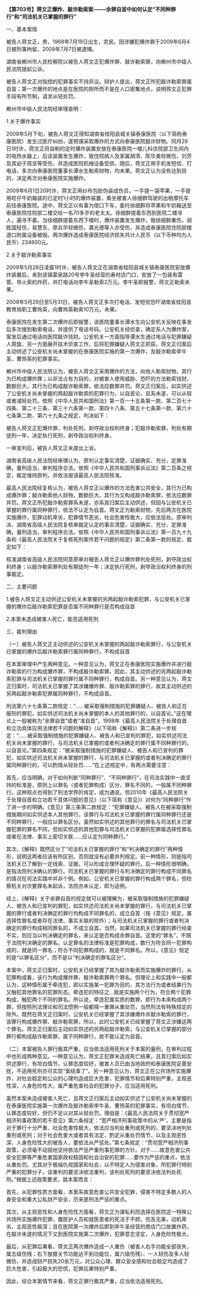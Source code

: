 **【第703号】蒋文正爆炸、敲诈勒索案-——余罪自首中如何认定“不同种罪行”和“司法机关已掌握的罪行”**

一、基本案情

被告人蒋文正，男，1968年7月19日出生，农民。因涉嫌犯爆炸罪于2009年6月4日被刑事拘留，2009年7月7日被逮捕。

湖南省郴州市人民检察院以被告人蒋文正犯爆炸罪、敲诈勒索罪，向郴州市中级人民法院提起公诉。

被告人蒋文正对指控的犯罪事实不持异议。辩护人提出，蒋文正所犯敲诈勒索罪属自首；第一次爆炸的地点是在医院的厕所而不是在人口密集地点，说明蒋文正犯罪手段有所节制，请求从轻处罚。

郴州市中级人民法院经审理查明：

1.关于爆炸事实

2009年5月下旬，被告人蒋文正得知湖南省桂阳县城关镇泰康医院（以下简称泰康医院）发生过医疗纠纷，遂预谋采取爆炸的方式向泰康医院敲诈财物。同月28日1时许，蒋文正将自制的定时爆炸装置安放在泰康医院一楼儿科住院部卫生间内的电热水器上，后该装置发生爆炸，致住院病人及家属胡清、陈华勇轻微伤，刘芳及其幼子周坚等受伤，并造成医院机械设备受损。随后，蒋文正用手机发短信、打电话，多次向泰康医院董事长谭水生勒索财物，均未果。蒋文正认为没有达到目的，决定再次对泰康医院实施爆炸。

2009年6月1日20时许，蒋文正用纱布包脸伪装成伤员，一手提一袋苹果，一手提用旺仔牛奶箱装的已定时1小时的爆炸装置，乘坐被害人徐细群驾驶的出租摩托车前往泰康医院。途中，蒋文正以有事为借口下车，委托徐细群将苹果和牛奶箱送至泰康医院住院部二楼交给一名70多岁的老太太。徐细群提着东西到医院二楼寻人，遍寻不着。当徐细群提着东西下楼时，爆炸装置发生爆炸，致徐细群重伤，胡胜国轻伤，易慧东、廖兵华轻微伤，龚光德等人亦受伤，并造成泰康医院住院部楼道口附属设备被毁。两次爆炸造成泰康医院经济损失共计人民币（以下币种均为人民币）234600元。

2.关于敲诈勒索事实

2009年5月28日凌晨1时许，被告人蒋文正在湖南省桂阳县城关镇泰康医院安放爆炸装置后，来到该镇蒙泉路20号李牛圣经营的寿材店门口，安放了一包装有雷管、导火索的炸药，并打电话向李牛圣勒索2万元。李牛圣即报警，蒋文正勒索未果。

2009年5月29日至5月31日，被告人蒋文正多次打电话、发短信恐吓湖南省桂阳县教育局职工曹玲英，向曹玲英勒索10万元，未果。

泰康医院在发生第二次爆炸后即报警，该医院董事长谭水生向公安机关反映在事发后多次接到勒索电话，并提供了电话号码。公安机关经侦查，确定系人为爆炸案，案发后通过电话向医院敲诈钱财。公安机关一方面指导谭水生通过电话与犯罪嫌疑人周旋，另一方面展开技术侦查工作，后将犯罪嫌疑人蒋文正抓获。蒋文正归案后主动供述了公安机关尚未掌握的在泰康医院实施的第一次爆炸，及敲诈勒索李牛圣、曹玲英的犯罪事实。

郴州市中级人民法院认为，被告人蒋文正采用爆炸的方法，向他人勒索财物，其行为已构成爆炸罪；以非法占有为目的，对被害人使用威胁、恐吓的方法勒索钱财，数额巨大，其行为已构成敲诈勒索罪，依法应数罪并罚。蒋文正归案后，如实供述了公安机关尚未掌握的两起敲诈勒索的犯罪行为，以自首论，且系未遂，可以从轻或者减轻处罚。依照《中华人民共和国刑法》第一百一十五条第一款、第二百七十四条、第二十三条、第三十六条第一款、第四十八条、第五十七条第一款、第六十七条第二款、第六十九条之规定，判决如下：

被告人蒋文正犯爆炸罪，判处死刑，剥夺政治权利终身；犯敲诈勒索罪，判处有期徒刑一年，决定执行死刑，剥夺政治权利终身。

一审宣判后，被告人蒋文正未提出上诉。

湖南省高级人民法院经审理认为，原判认定事实清楚，证据确实、充分，定罪准确，量刑适当，审判程序合法。依照《中华人民共和国刑事诉讼法》第二百条之规定，裁定维持原判，并依法报请最高人民法院核准。

最高人民法院经复核认为，被告人蒋文正以爆炸的方法危害公共安全，其行为已构成爆炸罪；敲诈勒索他人财物，数额巨大，其行为又构成敲诈勒索罪，依法应数罪并罚。蒋文正所犯敲诈勒索罪系未遂，亦系其归案后主动供述，但因与公安机关已掌握的罪行属同种罪行，依法不认定为自首。蒋文正为勒索财物，先后两次在医院实施爆炸，犯罪动机卑劣，犯罪情节恶劣，社会危害性极大，应依法惩处。原审判决、湖南省高级人民法院复核审裁定认定的事实清楚，证据确实、充分，定罪准确，量刑适当，审判程序合法。依照《中华人民共和国刑事诉讼法》第一百九十九条和《最高人民法院关于复核死刑案件若干问题的规定》第二条第一款的规定，裁定如下：

核准湖南省高级人民法院同意原审对被告人蒋文正以爆炸罪判处死刑，剥夺政治权利终身；以敲诈勒索罪判处有期徒刑一年；决定执行死刑，剥夺政治权利终身的刑事裁定。

二、主要问题

1.被告人蒋文正主动供述公安机关未掌握的另两起敲诈勒索犯罪，与公安机关已掌握的爆炸后敲诈勒索犯罪是否属不同种罪行是否构成自首

2.本案未造成被害人死亡，能否适用死刑

三、裁判理由

（一）被告人蒋文正主动供述的公安机关未掌握的两起敲诈勒索罪行，与公安机关已掌握的爆炸后敲诈勒索罪行属同种罪行，不构成自首

在本案审理中产生两种意见。一种意见认为，蒋文正在泰康医院实施爆炸并进行敲诈勒索的行为构成爆炸罪，不构成敲诈勒索罪。因此，其主动供述的另两起敲诈勒索犯罪与司法机关已掌握的罪行属不同种罪行，构成自首。另一种意见认为，蒋文正归案时，司法机关已掌握了其涉嫌爆炸罪、敲诈勒索罪的罪行，故其主动供述的另两起敲诈勒索犯罪属同种罪行，不构成自首。

刑法第六十七条第二款规定：“……被采取强制措施的犯罪嫌疑人、被告人和正在服刑的罪犯，如实供述司法机关尚未掌握的本人的其他罪行的，以自首论。”这在理论上一般被称为“余罪自首”或者“准自首”。1998年《最高人民法院关于处理自首和立功具体应用法律若干问题的解释》（以下简称《解释》）第二条进一步规定：“……被采取强制措施的犯罪嫌疑人、被告人和已宣判的罪犯，如实供述司法机关尚未掌握的罪行，与司法机关已掌握的或者判决确定的罪行属不同种罪行的，以自首论。”第四条规定：“被采取强制措施的犯罪嫌疑人、被告人和已宣判的罪犯，如实供述司法机关尚未掌握的罪行，与司法机关已掌握的或者判决确定的罪行属同种罪行的，可以酌情从轻处罚……”在上述规定中，有两点需要注意：

首先，应当明确，对于如何判断“同种罪行”、“不同种罪行”，在司法实践中一直坚持的标准是，原则上以罪名（或者犯罪构成）区分，罪名不同的，一般属不同种罪行。这种观点也得到了刑法学界的肯定，成为通说。但2010年《最高人民法院关于处理自首和立功若干具体问题的意见》（以下简称《意见》）对何为“同种罪行”作了进一步的明确。《意见》第三条第二款规定：“犯罪嫌疑人、被告人在被采取强制措施期间如实供述本人其他罪行，该罪行与司法机关已掌握的罪行属同种罪行还是不同种罪行，一般应以罪名区分。虽然如实供述的其他罪行的罪名与司法机关已掌握犯罪的罪名不同，但如实供述的其他犯罪与司法机关已掌握的犯罪属选择性罪名或者在法律、事实上密切关联……应认定为同种罪行。”

其次，《解释》既然区分了“司法机关已掌握的罪行”和“判决确定的罪行”两种情形，说明这两者应该有所区别，否则就没有必要并列规定。前一种情形，则是指司法机关已了解到一定线索、证据，可以形成合理怀疑的罪行。后一种情形很明确，是指法院判决确认的罪行。司法机关已掌握的罪行与判决确定的罪行构成不同罪名的情况在司法实践中并非个例。例如，公安机关已掌握的罪行构成两个罪名，但检察机关对次要罪名未起诉，法院亦未认定，即为适例。

综上，《解释》关于余罪自首的规定就可以被理解为，被采取强制措施的犯罪嫌疑人、被告人和已宣判的罪犯，如实供述司法机关尚未掌握的罪行，与司法机关已掌握的罪行或者判决确定的罪行均构成不同罪名的，成立自首（按《意见》规定，属选择性罪名或者存在法律、事实关联的除外）；与司法机关已掌握的罪行或者判决确定的罪行构成相同罪名的，不成立自首。当然，如果司法机关已掌握的罪行经查不实，则应当以判决确定的罪名，来认定是否构成余罪自首。这里的“罪名”，不限于法院判决确定的罪名。认定罪名的法律标准是犯罪构成，数行为符合同一犯罪构成的，就是同一罪名；符合不同犯罪构成的，就是不同罪名。所以，《意见》规定的是“以罪名区分”，而不是以“判决确定的罪名区分”。

本案中，蒋文正归案时，公安机关已经掌握了其为敲诈勒索而实施爆炸的罪行。从犯罪构成看，该行为构成爆炸罪、敲诈勒索罪两个罪名。但理论上和实践中一般都认为，这种情形属于牵连犯，即以实施某一犯罪为目的，其方法行为或者结果行为又触犯其他罪名的犯罪形态。牵连犯的特征之…就是实施两个行为，符合两个犯罪构成，触犯两个不同的罪名。所以说，牵连犯属实质的数罪，即行为本来构成两个罪，但按照刑法理论和司法惯例一般都择一重罪从重处罚，当然刑法有特殊规定的除外。既然在蒋文正归案时，公安机关已经掌握了其涉嫌爆炸并敲诈勒索的罪行，该罪行构成爆炸罪、敲诈勒索罪，所以，此时公安机关已经掌握了蒋文正涉嫌这两个罪名。蒋文正归案后主动如实供述的另两起敲诈勒索，与公安机关已掌握的部分罪行都构成敲诈勒索罪，属于同种罪行，故不能认定为自首。

（二）本案被告人罪行极其严重，应当依法适用死刑关于本案的量刑，在审判过程中也形成两种意见。一种意见认为，蒋文正犯罪未造成死亡结果，且其归案后如实供述罪行，有坦白情节，认罪态度较好，被害人员已由当地政府和泰康医院妥善安抚，不适用死刑亦可实现“案结事了”。另一种意见认为，蒋文正在公共场所实施爆炸，对社会稳定和公众的心理均造成巨大危害，犯罪情节和后果特别严重，主观恶性深，人身危险性大，属严重危害社会的犯罪分子，应当适用死刑。

虽然本案未造成被害人死亡，且蒋文正归案后主动如实供述了公安机关尚未掌握的在泰康医院实施第一次爆炸及敲诈勒索李牛圣、曹玲英的犯罪事实，有坦白情节，认罪态度较好，但仍不足以对其从轻处罚。理由是：《最高人民法院关于贯彻宽严相济刑事政策的若干意见》第六条规定：“宽严相济刑事政策中的从‘严’，主要是指对于罪行十分严重、社会危害性极大，依法应当判处重刑或死刑的，要坚决地判处重刑或死刑；对于社会危害大或者具有法定、酌定从重处罚情节，以及主观恶性深、人身危险性大的被告人，要依法从严惩处。”第七条规定：“贯彻宽严相济刑事政策，必须毫不动摇地坚持依法严惩严重刑事犯罪的方针。对于……故意危害公共安全犯罪等严重危害国家政权稳固和社会治安的犯罪……要作为严惩的重点，依法从重处罚。尤其对于极端仇视国家和社会，以不特定人为侵害对象，所犯罪行特别严重的犯罪分子，该重判的要坚决依法重判，该判处死刑的要坚决依法判处死刑。”根据上述政策要求，就本案而言：

首先，从犯罪性质方面看，本案系故意危害公共安全犯罪，侵害不特定多数人的人身安全和重大公私财产安全，历来是刑法严惩的重点。

其次，从主观恶性和人身危险性方面看，蒋文正为谋私利而选择在医院这一特殊公共场所实施爆炸犯罪，置医护人员和就医患者的死活于不顾，伤及无辜，动机卑劣，主观恶性极深；且在医院第一次爆炸后即到李牛圣经营的商店门口放置炸药，在敲诈未遂的情况下又到医院实施第二次爆炸，犯罪意志坚定，人身危险性极大。

最后，从犯罪后果看，蒋文正两次爆炸造成一人重伤（被害人右手功能全部丧失，属五级伤残；右下肢膝关节功能达不到功能位，属六级伤残）、一人轻伤及多人轻微伤，并造成财产损失20余万元，对公众心理、群众安全感和社会稳定均造成了巨大危害，引起极大的恐慌，犯罪后果特别严重。

因此，综合本案情节来看，蒋文正罪行极其严重，应当依法适用死刑。